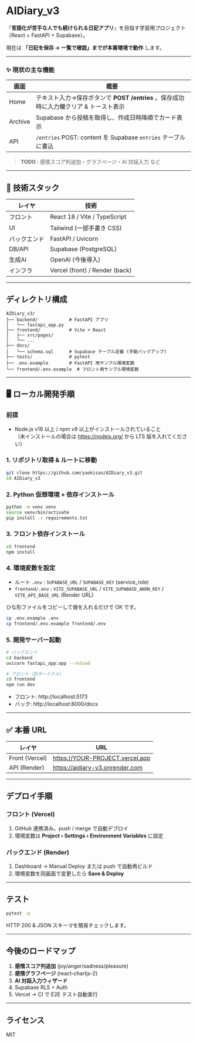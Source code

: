 # AIDiary_v3

『**言語化が苦手な人でも続けられる日記アプリ**』を目指す学習用プロジェクト（React + FastAPI + Supabase）。

現在は **「日記を保存 → 一覧で確認」までが本番環境で動作** します。

---
### ✨ 現状の主な機能
| 画面 | 概要 |
| --- | --- |
| Home | テキスト入力→保存ボタンで **POST /entries** 。保存成功時に入力欄クリア & トースト表示 |
| Archive | Supabase から投稿を取得し、作成日時降順でカード表示 |
| API | `/entries` POST: content を Supabase `entries` テーブルに書込 |

> **TODO** : 感情スコア列追加・グラフページ・AI 対話入力 など

---
## 🔧 技術スタック
| レイヤ | 技術 |
| --- | --- |
| フロント | React 18 / Vite / TypeScript |
| UI | Tailwind (一部手書き CSS) |
| バックエンド | FastAPI / Uvicorn |
| DB/API | Supabase (PostgreSQL) |
| 生成AI | OpenAI (今後導入) |
| インフラ | Vercel (front) / Render (back) |

---
## ディレクトリ構成
```
AIDiary_v3/
├── backend/            # FastAPI アプリ
│   └── fastapi_app.py
├── frontend/           # Vite + React
│   ├── src/pages/
│   └── ...
├── docs/
│   └── schema.sql      # Supabase テーブル定義 (手動バックアップ)
├── tests/              # pytest
├── .env.example        # FastAPI 用サンプル環境変数
└── frontend/.env.example  # フロント用サンプル環境変数
```

---
## 🖥️ ローカル開発手順

### 前提
- Node.js v18 以上 / npm v9 以上がインストールされていること  
  （未インストールの場合は https://nodejs.org/ から LTS 版を入れてください）

### 1. リポジトリ取得 & ルートに移動
```bash
git clone https://github.com/yaokisan/AIDiary_v3.git
cd AIDiary_v3
```

### 2. Python 仮想環境 + 依存インストール
```bash
python -m venv venv
source venv/bin/activate
pip install -r requirements.txt
```

### 3. フロント依存インストール
```bash
cd frontend
npm install
```

### 4. 環境変数を設定
- ルート `.env` :  `SUPABASE_URL` / `SUPABASE_KEY` (service_role)
- `frontend/.env` :  `VITE_SUPABASE_URL` / `VITE_SUPABASE_ANON_KEY` / `VITE_API_BASE_URL` (Render URL)

ひな形ファイルをコピーして値を入れるだけで OK です。
```bash
cp .env.example .env
cp frontend/.env.example frontend/.env
```

### 5. 開発サーバー起動
```bash
# バックエンド
cd backend
uvicorn fastapi_app:app --reload

# フロント（別ターミナル）
cd frontend
npm run dev
```
- フロント: http://localhost:5173
- バック:   http://localhost:8000/docs

---
## ✅ 本番 URL
| レイヤ | URL |
| --- | --- |
| Front (Vercel) | https://YOUR-PROJECT.vercel.app |
| API (Render)   | https://aidiary-v3.onrender.com |

---
## デプロイ手順
### フロント (Vercel)
1. GitHub 連携済み。push / merge で自動デプロイ
2. 環境変数は **Project › Settings › Environment Variables** に設定

### バックエンド (Render)
1. Dashboard → Manual Deploy または push で自動再ビルド
2. 環境変数を同画面で変更したら **Save & Deploy**

---
## テスト
```bash
pytest -q
```
HTTP 200 & JSON スキーマを簡易チェックします。

---
## 今後のロードマップ
1. **感情スコア列追加** (joy/anger/sadness/pleasure)
2. **感情グラフページ** (react-chartjs-2)
3. **AI 対話入力ウィザード**
4. Supabase RLS + Auth
5. Vercel → CI で E2E テスト自動実行

---
## ライセンス
MIT